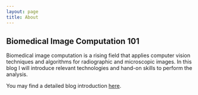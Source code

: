 ```yaml
---
layout: page
title: About
---
```


## Biomedical Image Computation 101

Biomedical image computation is a rising field that applies computer vision techniques and algorithms for radiographic and microscopic images. In this blog I will introduce relevant technologies and hand-on skills to perform the analysis.

You may find a detailed blog introduction [here](https://jackyko1991.github.io/journal/Blog-Introduction.html).

